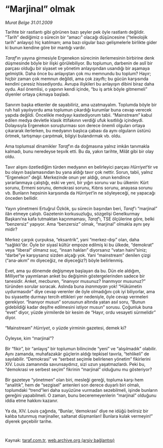 # “Marjinal” olmak

*Murat Belge 31.01.2009*

<div class="taraf_structure_2col_1zq">
<div class="margen_n">



 <p>Tarihte bir rastlantı gibi görünen bazı şeyler pek öyle rastlantı değildir. “Tarih” dediğimiz o sürecin bir “amacı” olacağı düşüncesine (“teleolojik tarih” anlayışı) hiç katılmam; ama bazı olgular bazı gelişmelerle birlikte gider ki bunun kendine göre bir mantığı vardır.<i> <br/><br/>Taraf</i>’ın yayına girmesiyle Ergenekon sürecinin ilerlemesinin birbirine denk düşmesinde böyle bir ilişki görülebiliyor. Bu toplumun, darbenin de aslî bir parçası olduğu bir siyaset ve yönetim anlayışından usandığı bir aşamaya gelmiştik. Daha önce bu anlayıştan çok mu memnundu bu toplum? Hayır; hiçbir zaman çok memnun değildi, ama çok zayıftı; bu gücün karşısında kendini çaresiz hissediyordu. Avrupa ilişkileri bu anlayışın dibini biraz daha oydu. Asıl önemlisi, o yapının kendi içinde, “bu iş artık böyle gitmemeli” diyenler ortaya çıkmaya başladı. <br/><br/>Sanırım başka etkenler de sayabiliriz, ama uzatmayalım. Toplumda böyle bir ruh hali yayılıyordu ama toplumun çıkardığı kurumlar buna cevap verecek yapıda değildi. Öncelikle medyayı kastediyorum tabii. “Mainstream” kabul edilen medya devletle klasik ittifakının verdiği ufuk kısıtlılığı içindeydi. Dolayısıyla Ergenekon soruşturması son derece önemli olguları ortaya çıkararak ilerlerken, bu medyanın başlıca çabası da aynı olguların üstünü örtmek, tartışmayı çarpıtmak, bilgiyi bulandırmak vb. oldu. <br/><br/>Ama toplumsal dinamikler <i>Taraf</i>’ın da doğmasına yalnız imkân tanımakla kalmadı, bunu neredeyse teşvik etti. Bu da, yakın tarihte, Milât gibi bir olay oldu. <br/><br/>Tavır alışını özetlediğim türden medyanın en belirleyici parçası <i>Hürriyet</i>’tir ve bu olayın başlamasından bu yana aldığı tavır çok nettir. Sorun, tabii, yalnız “Ergenekon” değil. Merkezinde onun yer aldığı, onun kendince yararlanmaya çalıştığı, eski ve yeni, bir yığın sorunu var bu ülkenin: Kürt sorunu, Ermeni sorunu, demokrasi sorunu, Kıbrıs sorunu, anayasa sorunu vb. Bunların hepsinin karşısında da <i>Hürriyet</i>’in ne söyleyeceği, ne yapacağı önceden bellidir. <br/><br/>Yayın yönetmeni Ertuğrul Özkök, şu sürecin başından beri, <i>Taraf’</i>ı “marjinal” ilân etmeye çalıştı. Gazetenin korkusuzluğu, sözgelişi Genelkurmay Başkanı’na kafa tutmaktan kaçınmaması, <i>Taraf</i>’ı, TSE ölçülerine göre, belki “benzersiz” yapıyor. Ama “benzersiz” olmak, “marjinal” olmakla aynı şey midir? <br/><br/>Merkez çarpık çurpuksa, “eksantrik”, yani “merkez-dışı” olan, daha “sağlıklı”dır. Öyle bir siyasî kültür empoze edilmiş ki bu ülkede, “demokrat” veya “liberal” olmanız suç, “insan hakları” diyorsanız “vatan haini”siniz; “darbe”ye karşıysanız sizden alçağı yok. Yani “mainstream” denilen çizgi (“ana-akım” mı diyeceğiz, ne diyeceğiz?) böyle belirlenmiş. <br/><br/>Evet, ama şu dönemde değişmeye başlayan da bu. Dün ele aldığım, <i>Milliyet</i>’te yayımlanan anket bu değişimin göstergelerinden sadece bir tanesidir. Anket, mecburen, “inanıyor musunuz? İnanmıyor musunuz?” türünden sorular soracak. Aslında buna <i>inanmayan</i> yok! “Hükümetin uydurmasıdır” diye cevap verenler de öyle olmadığını çok iyi biliyorlar, ama bu siyasette durmayı tercih ettikleri yer nedeniyle, öyle cevap vermeleri gerekiyor. “İnanıyor musun” sorusunun altında yatan asıl soru, “Bunun gidebildiği kadar deşifre edilmesini istiyor musun” sorusu. Çoğunluk buna “evet” diyor, yüzde yirmilerde bir kesim de “Hayır, ordu vesayeti sürmelidir” diyor. <br/><br/>“Mainstream” <i>Hürriyet</i>, o yüzde yirminin gazetesi, demek ki? <br/><br/>Öyleyse, kim “marjinal”? <br/><br/>Bir “fikir”, bir “anlayış” bir toplumun bilincinde “yeni” ve “alışılmadık” olabilir. Aynı zamanda, muhafazakâr güçlerin aldığı tepkisel tavırla, “tehlikeli” de sayılabilir. “Demokrasi” ve “serbest seçimle belirlenen yönetim” fikirlerini XIV. Louis zamanında savunsaydınız, sizi uzun yaşatmazlardı. Peki bu, “demokrasi ve serbest seçim” fikrinin “marjinal” olduğunu mu gösteriyor? <br/><br/>Bir gazeteye “yönetmen” olan biri, mesleği gereği, topluma karşı hem “analitik”, hem de “sezgisel” antenleri son derece duyarlı biri olmalı, toplumdaki “trend”leri daha suyüzüne vurmadan sezebilmeli, işinde bunların gereğini yapabilmeli. O zaman, bunu beceremeyenlerin “marjinal” olduğunu iddia etme hakkını kazanır. <br/><br/>Ya da, XIV. Louis çağında, “Bunlar, ‘demokrasi’ diye ne idüğü belirsiz bir kalıba tutunmuş marjinaller, saltanat düşmanları! Bunlara kulak vermeyin!” diyerek geçebilir tarihe.</p>

<br/>


<div id="taraf_not">
</div>

</div>


</div>

Kaynak: [taraf.com.tr](http://www.taraf.com.tr:80/makale/3799.htm), [web.archive.org (arşiv bağlantısı)](http://web.archive.org/web/20090501041946/http://www.taraf.com.tr:80/makale/3799.htm)
